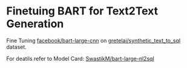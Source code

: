 # Finetuing BART for Text2Text Generation

Fine Tuning [facebook/bart-large-cnn](https://huggingface.co/facebook/bart-large-cnn) on [gretelai/synthetic_text_to_sql](https://huggingface.co/datasets/gretelai/synthetic_text_to_sql) dataset.

For deatils refer to Model Card: [SwastikM/bart-large-nl2sql](https://huggingface.co/SwastikM/bart-large-nl2sql)
